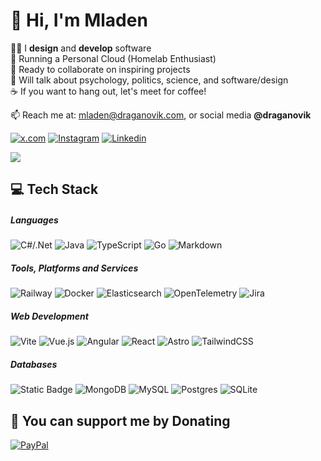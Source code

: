 # 👋 Hi, I'm Mladen

👨‍💻 I **design** and **develop** software<br>
🌱 Running a Personal Cloud (Homelab Enthusiast)<br>
🤝 Ready to collaborate on inspiring projects<br>
💬 Will talk about psychology, politics, science, and software/design<br>
☕️ If you want to hang out, let's meet for coffee!<br>

📫 Reach me at: mladen@draganovik.com, or social media **@draganovik**<br>

[![x.com](https://img.shields.io/badge/X/Twitter-141414?style=for-the-badge&logo=X&logoColor=white)](https://x.com/draganovik)
[![Instagram](https://img.shields.io/badge/Instagram-E4405F?style=for-the-badge&logo=instagram&logoColor=white)](https://instagram.com/draganovik)
[![Linkedin](https://img.shields.io/badge/linkedin-ms?style=for-the-badge&logo=data%3Aimage%2Fpng%3Bbase64%2CiVBORw0KGgoAAAANSUhEUgAAAEAAAABACAMAAACdt4HsAAAACXBIWXMAAAsTAAALEwEAmpwYAAAAAXNSR0IArs4c6QAAAARnQU1BAACxjwv8YQUAAAA8UExURQAAAP%2F%2F%2F%2F%2F%2F%2F%2F%2F%2F%2F%2F%2F%2F%2F%2F%2F%2F%2F%2F%2F%2F%2F%2F%2F%2F%2F%2F%2F%2F%2F%2F%2F%2F%2F%2F%2F%2F%2F%2F%2F%2F%2F%2F%2F%2F%2F%2F%2F%2F%2F%2F%2F%2F%2F%2F%2F%2F%2F%2F%2F%2F%2F%2F%2F%2F%2F%2F%2F%2F%2F%2F%2F%2F%2F9hJaBMAAAATdFJOUwAQIDBAUGBwf4CPkJ%2Bgr7%2FP3%2B9UDxNpAAAA2UlEQVRYw%2B3X2Q7CIBAF0CmlIFvpdP7%2FX32wKDQxZoZGE8N968IJhB1g5LJoH1nxqi1%2FI3ZsXV6RIFMFWAlQV8FJADeAN8BmF51QDqTHsEApgGVgS4FQXqAQMOVF%2FlUN9mOCGHEv5AkAYEb5OEBvjP%2FLuZCtMTbgRyBC1QvlI9FaVlCNIqD%2BMwkA16zfmQ%2B0UXsnAEECKP3aiDQfmDMRxec%2BsnOBo9Vred64QDxtZYkLlCovUoBOy9UABjCALwDjnNgBdB%2F3JwnQXHpsXwsAQAXepSvocVG9LncS2p4dPduZ%2BAAAAABJRU5ErkJggg%3D%3D&color=blue)](https://www.linkedin.com/in/draganovik)



![](https://github-readme-stats.vercel.app/api/top-langs/?username=draganovik&theme=dark&hide_border=false&include_all_commits=false&count_private=true&layout=compact&hide=jupyter%20notebook,html)

## 💻 Tech Stack

##### Languages

![C#/.Net](https://img.shields.io/badge/.NET-5C2D91?style=for-the-badge&logo=.net&logoColor=white)
![Java](https://img.shields.io/badge/java-%23ED8B00.svg?style=for-the-badge&logo=openjdk&logoColor=white)
![TypeScript](https://img.shields.io/badge/typescript-%23007ACC.svg?style=for-the-badge&logo=typescript&logoColor=white)
![Go](https://img.shields.io/badge/go-%2300ADD8.svg?style=for-the-badge&logo=go&logoColor=white)
![Markdown](https://img.shields.io/badge/markdown-%23000000.svg?style=for-the-badge&logo=markdown&logoColor=white)
<!--![JavaScript](https://img.shields.io/badge/javascript-%23323330.svg?style=for-the-badge&logo=javascript&logoColor=%23F7DF1E)-->
<!--![Kotlin](https://img.shields.io/badge/kotlin-%237F52FF.svg?style=for-the-badge&logo=kotlin&logoColor=white)-->

##### Tools, Platforms and Services

![Railway](https://img.shields.io/badge/railway-com?style=for-the-badge&logo=railway&color=black)
![Docker](https://img.shields.io/badge/docker-%230db7ed.svg?style=for-the-badge&logo=docker&logoColor=white)
![Elasticsearch](https://img.shields.io/badge/elasticsearch-%230377CC.svg?style=for-the-badge&logo=elasticsearch&logoColor=white)
![OpenTelemetry](https://img.shields.io/badge/OpenTelemetry-FFFFFF?&style=for-the-badge&logo=opentelemetry&logoColor=black)
![Jira](https://img.shields.io/badge/jira-%230A0FFF.svg?style=for-the-badge&logo=jira&logoColor=white)
<!--![GitHub Actions](https://img.shields.io/badge/github%20actions-%232671E5.svg?style=for-the-badge&logo=githubactions&logoColor=white)-->
<!--![Firebase](https://img.shields.io/badge/firebase-a08021?style=for-the-badge&logo=firebase&logoColor=ffcd34)-->

##### Web Development

![Vite](https://img.shields.io/badge/vite-%23646CFF.svg?style=for-the-badge&logo=vite&logoColor=white)
![Vue.js](https://img.shields.io/badge/vue.js-%2335495e.svg?style=for-the-badge&logo=vuedotjs&logoColor=%234FC08D)
![Angular](https://img.shields.io/badge/angular-%23DD0031.svg?style=for-the-badge&logo=angular&logoColor=white)
![React](https://img.shields.io/badge/react-%2320232a.svg?style=for-the-badge&logo=react&logoColor=%2361DAFB)
![Astro](https://img.shields.io/badge/astro-%232C2052.svg?style=for-the-badge&logo=astro&logoColor=white)
![TailwindCSS](https://img.shields.io/badge/tailwindcss-%2338B2AC.svg?style=for-the-badge&logo=tailwind-css&logoColor=white)

##### Databases

![Static Badge](https://img.shields.io/badge/sql_server-ms?style=for-the-badge&logo=data%3Aimage%2Fpng%3Bbase64%2CiVBORw0KGgoAAAANSUhEUgAAAEAAAABACAMAAACdt4HsAAAACXBIWXMAAAsTAAALEwEAmpwYAAAAAXNSR0IArs4c6QAAAARnQU1BAACxjwv8YQUAAABIUExURQAAAP%2F%2F%2F%2F%2F%2F%2F%2F%2F%2F%2F%2F%2F%2F%2F%2F%2F%2F%2F%2F%2F%2F%2F%2F%2F%2F%2F%2F%2F%2F%2F%2F%2F%2F%2F%2F%2F%2F%2F%2F%2F%2F%2F%2F%2F%2F%2F%2F%2F%2F%2F%2F%2F%2F%2F%2F%2F%2F%2F%2F%2F%2F%2F%2F%2F%2F%2F%2F%2F%2F%2F%2F%2F%2F%2F%2F%2F%2F%2F%2F%2F%2F%2F%2F%2F%2F%2F%2F%2F%2F%2F%2Bd4eLAAAAAXdFJOUwAQIDBAUF9gb3B%2FgI%2BQn6CvsL%2FP0N%2FvIiFUiwAAA7xJREFUGBmdwVmC5CgMQMEnGZrC2CQtRuj%2BNx1n1ixflUtH8AMprfHnUmuJJvwZ2a0JUDJ%2FQnZvwp0an5N9rZY3Hlz5VHLPPZ8Wc7SsZ%2BNDKVwpQ2DLbZgv4TMlCtCmcJf6bHyorVE2xhRIZpqW8KE2zxkeMx%2BrAnbwqTZF7LQVMUfLX6F8qk0pGbbchkeEj5Y3PtKGGBc5zjPlZh4Rs5eNt527CaSZyZWLpDpWhPeivMdGY3cFNR7SaLOMFWFFeYO6dVcui0vxLhiQbh7RN15rEZk7h2SeIHce0i3CEq9IRHjPwtqOaFxG5h96i%2BjKC3Y7LSJGrLlx0RDupPTZh0XsPNdO0GIRMZRL%2Fw2k3daZUBO9RReeyR2QHssjbEMjye5rJC5WgbJceWIzkDn7by0e0UdYWBXududO3ZWfqaF%2BihWgeUSMxLccmQcZU%2FiRmnpDQ0H2FREH39Qb%2F7od%2FCiZFzg6sq9L8ZjCRXzyv1vmJzkS4Cn7ajUqcsYU4HDhm2gudQo%2FOKMrX2bRRP3kUqPD7gqSajf3XrPyI%2Ffw5GEK5sLd5nWbuXaPZWcWnkpGi%2FAE7K58S8sjltXEa73wFXEC2ZWLpMMjrCXeoi7D%2FVyC%2BgZSbcU6i%2FCufs5zbljSuUm1iBmVD5Q1kmeoxYpFWBWJyvvUq84ClBWxpnBZJ%2B8bSeeG7BZ2hrapgHfetrc0NfW1zoSGorcdpvGur%2BOwYuFTAA0ueitmvCm7T4%2B1dAmQFg95Ge%2FZVsRq4p3bAVTjLg0z3rKtWE0oocj6Bf0EpJ9ixjt%2BrVgCuAFpbcyM7COBGW%2F4tdqcQInEpa4c%2BfDKxYzX9q5MA3HjoUSsJtx556WaAHfYI3HZ9hUxlIfVeEGGchkhGh2kWvgttPiugETlOR3KXY02Y6sWayT6BMrtULZIPDeVB1lxWVYENAp3WluPjaeOk4d0rIgzCXfd%2BSa7B0%2BlUJDSl58zovKg0biTfahNnjJL%2B7AzC1%2B%2Bzajc9VAgmSVYnWckvCbhomtDZ%2ByARkP21TcgReaZFMY3r4CcMZS%2BTltNuDtDeUYjhLu98VDcW8RqwrdpPLfi4JKMb6lHROdfGoXnakQGNeUiu4XNaO5946GE8sIt1kZXkGqrF1E%2FYWvmRxKw37x0i9WbFLOWuHQXHlI9W43Cay1inkl4KKH8Q2obzjuShxcexBsPaR9nwgrvKR5euBwdkNLdioCG8q5isXpSl60Oa0m4K50PaLEIWyPzn6l8KNUxY46WNwG080e2XM9hf1k35bm%2FAYxZOl1wvwGBAAAAAElFTkSuQmCC&color=red)
![MongoDB](https://img.shields.io/badge/MongoDB-%234ea94b.svg?style=for-the-badge&logo=mongodb&logoColor=white)
![MySQL](https://img.shields.io/badge/mysql-4479A1.svg?style=for-the-badge&logo=mysql&logoColor=white)
![Postgres](https://img.shields.io/badge/postgres-%23316192.svg?style=for-the-badge&logo=postgresql&logoColor=white)
![SQLite](https://img.shields.io/badge/sqlite-%2307405e.svg?style=for-the-badge&logo=sqlite&logoColor=white)
<!--![PocketBase](https://img.shields.io/badge/pocketbase-%23b8dbe4.svg?style=for-the-badge&logo=Pocketbase&logoColor=black)-->
<!--![SurrealDB](https://img.shields.io/badge/SurrealDB-FF00A0?style=for-the-badge&logo=surrealdb&logoColor=white)-->

## 💸 You can support me by Donating

[![PayPal](https://img.shields.io/badge/PayPal-00457C?style=for-the-badge&logo=paypal&logoColor=white)](https://paypal.me/draganovik)
<!--[![BuyMeACoffee](https://img.shields.io/badge/Buy%20Me%20a%20Coffee-ffdd00?style=for-the-badge&logo=buy-me-a-coffee&logoColor=black)](https://buymeacoffee.com/draganovik)-->

<!-- Proudly created with GPRM ( https://gprm.itsvg.in ) -->
